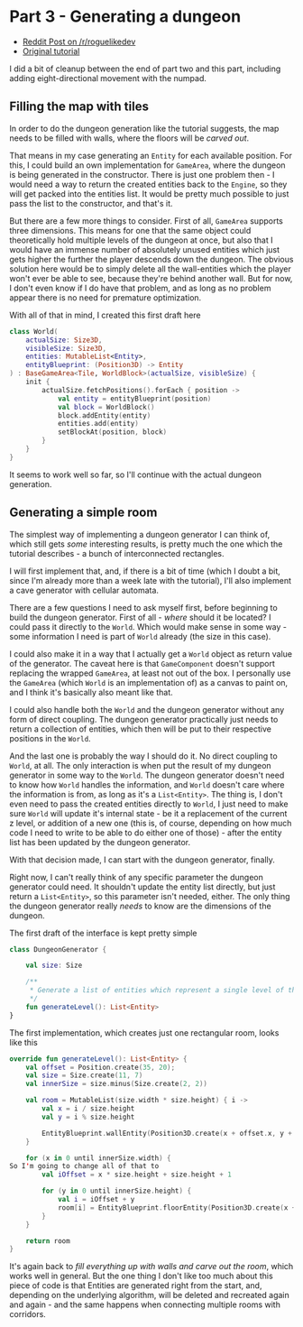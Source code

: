# Part 3 - Generating a dungeon

- [Reddit Post on /r/roguelikedev](https://old.reddit.com/r/roguelikedev/comments/he3lfo/roguelikedev_does_the_complete_roguelike_tutorial/)
- [Original tutorial](http://rogueliketutorials.com/tutorials/tcod/v2/part-3/)

I did a bit of cleanup between the end of part two and this part, including adding eight-directional movement
with the numpad.

## Filling the map with tiles

In order to do the dungeon generation like the tutorial suggests, the map needs to be filled with walls, where
the floors will be _carved out_.

That means in my case generating an `Entity` for each available position. For this, I could build an own 
implementation for `GameArea`, where the dungeon is being generated in the constructor. There is just one problem then - 
I would need a way to return the created entities back to the `Engine`, so they will get packed into the
entities list. It would be pretty much possible to just pass the list to the constructor, and that's it.

But there are a few more things to consider. First of all, `GameArea` supports three dimensions. This means for
one that the same object could theoretically hold multiple levels of the dungeon at once, but also that I would have
an immense number of absolutely unused entities which just gets higher the further the player descends down the dungeon.
The obvious solution here would be to simply delete all the wall-entities which the player won't ever be able to see,
because they're behind another wall. But for now, I don't even know if I do have that problem, and as long as no
problem appear there is no need for premature optimization.

With all of that in mind, I created this first draft here
```kotlin
class World(
    actualSize: Size3D,
    visibleSize: Size3D,
    entities: MutableList<Entity>,
    entityBlueprint: (Position3D) -> Entity
) : BaseGameArea<Tile, WorldBlock>(actualSize, visibleSize) {
    init {
        actualSize.fetchPositions().forEach { position ->
            val entity = entityBlueprint(position)
            val block = WorldBlock()
            block.addEntity(entity)
            entities.add(entity)
            setBlockAt(position, block)
        }
    }
}
```
It seems to work well so far, so I'll continue with the actual dungeon generation.

## Generating a simple room

The simplest way of implementing a dungeon generator I can think of, which still gets _some_
interesting results, is pretty much the one which the tutorial describes - a bunch
of interconnected rectangles. 

I will first implement that, and, if there is a bit of time (which I doubt a bit, since I'm 
already more than a week late with the tutorial), I'll also implement a cave generator with cellular
automata.

There are a few questions I need to ask myself first, before beginning to build the dungeon generator.
First of all - _where_ should it be located? I could pass it directly to the `World`. Which would
make sense in some way - some information I need is part of `World` already (the size in this case).

I could also make it in a way that I actually get a `World` object as return value of the generator.
The caveat here is that `GameComponent` doesn't support replacing the wrapped `GameArea`, at least
not out of the box. I personally use the `GameArea` (which `World` is an implementation of) as 
a canvas to paint on, and I think it's basically also meant like that.

I could also handle both the `World` and the dungeon generator without any form of direct coupling.
The dungeon generator practically just needs to return a collection of entities, which then will
be put to their respective positions in the `World`.

And the last one is probably the way I should do it. No direct coupling to `World`, at all. The
only interaction is when put the result of my dungeon generator in some way to the `World`. 
The dungeon generator doesn't need to know how `World` handles the information, and `World`
doesn't care where the information is from, as long as it's a `List<Entity>`. The thing is,
I don't even need to pass the created entities directly to `World`, I just need to make sure
`World` will update it's internal state - be it a replacement of the current z level, or addition
of a new one (this is, of course, depending on how much code I need to write to be able to 
do either one of those) - after the entity list has been updated by the dungeon generator.

With that decision made, I can start with the dungeon generator, finally.

Right now, I can't really think of any specific parameter the dungeon generator could need. It 
shouldn't update the entity list directly, but just return a `List<Entity>`, so this parameter
isn't needed, either. The only thing the dungeon generator really _needs_ to know are the
dimensions of the dungeon.

The first draft of the interface is kept pretty simple

```kotlin
class DungeonGenerator {

    val size: Size

    /**
     * Generate a list of entities which represent a single level of the dungeon.
     */
    fun generateLevel(): List<Entity>
}
```

The first implementation, which creates just one rectangular room, looks like this

```kotlin
override fun generateLevel(): List<Entity> {
    val offset = Position.create(35, 20);
    val size = Size.create(11, 7)
    val innerSize = size.minus(Size.create(2, 2))

    val room = MutableList(size.width * size.height) { i ->
        val x = i / size.height
        val y = i % size.height

        EntityBlueprint.wallEntity(Position3D.create(x + offset.x, y + offset.y, 0))
    }

    for (x in 0 until innerSize.width) {
So I'm going to change all of that to 
        val iOffset = x * size.height + size.height + 1

        for (y in 0 until innerSize.height) {
            val i = iOffset + y
            room[i] = EntityBlueprint.floorEntity(Position3D.create(x + offset.x + 1, y + offset.y + 1, 0))
        }
    }

    return room
}
```
It's again back to _fill everything up with walls and carve out the room_, which works well in general. 
But the one thing I don't like too much about this piece of code is that Entities are generated
right from the start, and, depending on the underlying algorithm, will be deleted and recreated 
again and again - and the same happens when connecting multiple rooms with corridors.


